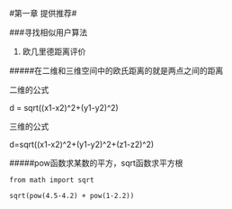 #第一章  提供推荐#

###寻找相似用户算法
1. 欧几里德距离评价

#####在二维和三维空间中的欧氏距离的就是两点之间的距离

二维的公式

  d = sqrt((x1-x2)^2+(y1-y2)^2)
  
三维的公式

  d=sqrt((x1-x2)^2+(y1-y2)^2+(z1-z2)^2)
  

#####pow函数求某数的平方，sqrt函数求平方根

    from math import sqrt
  
    sqrt(pow(4.5-4.2) + pow(1-2.2))
  
  


